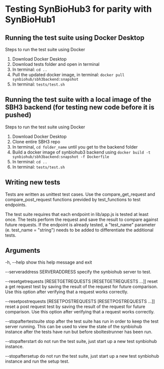 # Testing SynBioHub3 for parity with SynBioHub1

## Running the test suite using Docker Desktop

Steps to run the test suite using Docker
1. Download Docker Desktop
2. Download tests folder and open in terminal
3. In terminal: `cd ..`
4. Pull the updated docker image, in terminal: `docker pull synbiohub/sbh3backend:snapshot`
5. In terminal: `tests/test.sh`

## Running the test suite with a local image of the SBH3 backend (for testing new code before it is pushed)

Steps to run the test suite using Docker
1. Download Docker Desktop
2. Clone entire SBH3 repo
3. In terminal, `cd folder_name` until you get to the backend folder
4. Build a docker image of synbiohub3 backend using `docker build -t synbiohub/sbh3backend:snapshot -f Dockerfile`
5. In terminal: `cd ..`
6. In terminal: `tests/test.sh`

## Writing new tests

Tests are written as unittest test cases. Use the compare_get_request and compare_post_request functions previded by test_functions to test endpoints.

The test suite requires that each endpoint in lib/app.js is tested at least once. The tests perform the request and save the result to compare against future requests. If the endpoint is already tested, a "test_name" parameter (e. test_name = "string") needs to be added to differentiate the additional tests.

## Arguments
  -h, --help            show this help message and exit

  --serveraddress SERVERADDRESS
                        specify the synbiohub server to test.

  --resetgetrequests [RESETGETREQUESTS [RESETGETREQUESTS ...]]
                        reset a get request test by saving the result of the
                        request for future comparison. Use this option after
                        verifying that a request works correctly.

  --resetpostrequests [RESETPOSTREQUESTS [RESETPOSTREQUESTS ...]]
                        reset a post request test by saving the result of the
                        request for future comparison. Use this option after
                        verifying that a request works correctly.

  --stopaftertestsuite  stop after the test suite has run in order to keep the
                        test server running. This can be used to view the
                        state of the synbiohub instance after the tests have
                        run but before sboltestrunner has been run.

  --stopafterstart      do not run the test suite, just start up a new test
                        synbiohub instance.
                        
  --stopaftersetup      do not run the test suite, just start up a new test
                        synbiohub instance and run the setup test.




